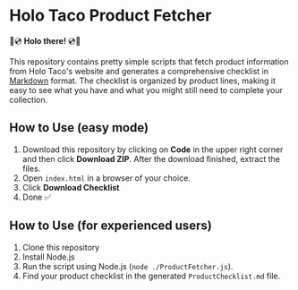 # Holo Taco Product Fetcher

🌮💿 **Holo there!** 💿🌮

This repository contains pretty simple scripts that fetch product information from Holo Taco's website and generates a comprehensive checklist in [Markdown](https://www.markdownguide.org/) format. The checklist is organized by product lines, making it easy to see what you have and what you might still need to complete your collection.

## How to Use (easy mode)
1. Download this repository by clicking on **Code** in the upper right corner and then click **Download ZIP**. After the download finished, extract the files.
2. Open `index.html` in a browser of your choice.
3. Click **Download Checklist**
4. Done ✅

## How to Use (for experienced users)
1. Clone this repository
2. Install Node.js
3. Run the script using Node.js (`node ./ProductFetcher.js`).
4. Find your product checklist in the generated `ProductChecklist.md` file.
